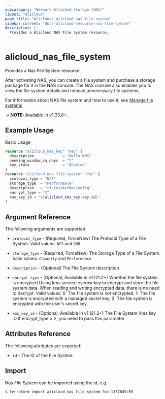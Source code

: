 ```yaml
---
subcategory: "Network Attached Storage (NAS)"
layout: "alicloud"
page_title: "Alicloud: alicloud_nas_file_system"
sidebar_current: "docs-alicloud-resource-nas-file-system"
description: |-
  Provides a Alicloud NAS File System resource.
---
```


# alicloud\_nas_file_system

Provides a Nas File System resource.

After activating NAS, you can create a file system and purchase a storage package for it in the NAS console. The NAS console also enables you to view the file system details and remove unnecessary file systems.

For information about NAS file system and how to use it, see [Manage file systems](https://www.alibabacloud.com/help/doc-detail/27530.htm)

-> **NOTE:** Available in v1.33.0+.

## Example Usage

Basic Usage

```terraform
resource "alicloud_kms_key" "key" {
  description             = "Hello KMS"
  pending_window_in_days  = "7"
  key_state               = "Enabled"
}
resource "alicloud_nas_file_system" "foo" {
  protocol_type = "NFS"
  storage_type  = "Performance"
  description   = "tf-testAccNasConfig"
  encrypt_type = "2"
  kms_key_id = "${alicloud_kms_key.key.id}"
}
```
## Argument Reference

The following arguments are supported:

* `protocol_type` - (Required, ForceNew) The Protocol Type of a File System. Valid values: `NFS` and `SMB`.
* `storage_type` - (Required, ForceNew) The Storage Type of a File System. Valid values: `Capacity` and `Performance`.
* `description` - (Optional) The File System description.
* `encrypt_type` - (Optional, Available in v1.121.2+) Whether the file system is encrypted.Using kms service escrow key to encrypt and store the file system data. 
When reading and writing encrypted data, there is no need to decrypt.
Valid values:
    0: The file system is not encrypted.
    1: The file system is encrypted with a managed secret key.
    2: The file system is encrypted with the user's secret key.
  
* `kms_key_id` - (Optional, Available in v1.121.2+) The File System Kms key ID.If encrypt_type = 2, you need to pass this parameter

## Attributes Reference

The following attributes are exported:

* `id` - The ID of the File System.

## Import

Nas File System can be imported using the id, e.g.

```
$ terraform import alicloud_nas_file_system.foo 1337849c59
```
